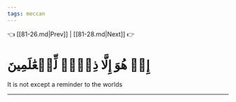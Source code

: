 ```yaml
---
tags: meccan
---
```


👈 [[81-26.md|Prev]] | [[81-28.md|Next]] 👉

# إِنۡ هُوَ إِلَّا ذِكۡرٞ لِّلۡعَٰلَمِينَ

It is not except a reminder to the worlds

---

